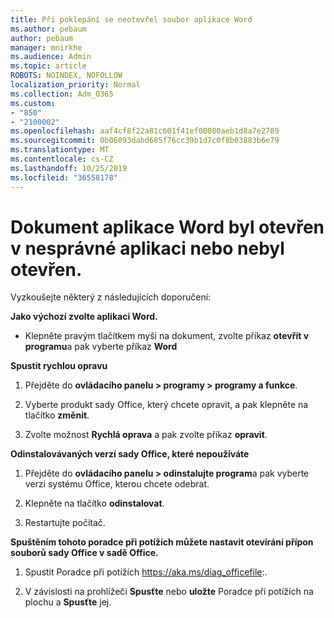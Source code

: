 ```yaml
---
title: Při poklepání se neotevřel soubor aplikace Word
ms.author: pebaum
author: pebaum
manager: mnirkhe
ms.audience: Admin
ms.topic: article
ROBOTS: NOINDEX, NOFOLLOW
localization_priority: Normal
ms.collection: Adm_O365
ms.custom:
- "850"
- "2100002"
ms.openlocfilehash: aaf4cf8f22a81c601f41ef00080aeb1d8a7e2789
ms.sourcegitcommit: 0b06093dabd685f76cc39b1d7c0f8b03883b6e79
ms.translationtype: MT
ms.contentlocale: cs-CZ
ms.lasthandoff: 10/25/2019
ms.locfileid: "36558178"
---
```

# <a name="word-document-opened-in-the-wrong-app-or-didnt-open"></a>Dokument aplikace Word byl otevřen v nesprávné aplikaci nebo nebyl otevřen.

Vyzkoušejte některý z následujících doporučení:

**Jako výchozí zvolte aplikaci Word.**

- Klepněte pravým tlačítkem myši na dokument, zvolte příkaz **otevřít v programu**a pak vyberte příkaz **Word**

**Spustit rychlou opravu**

1. Přejděte do **ovládacího panelu > programy > programy a funkce**.

2. Vyberte produkt sady Office, který chcete opravit, a pak klepněte na tlačítko **změnit**.

3. Zvolte možnost **Rychlá oprava** a pak zvolte příkaz **opravit**.

**Odinstalovávaných verzí sady Office, které nepoužíváte**

1. Přejděte do **ovládacího panelu > odinstalujte program**a pak vyberte verzi systému Office, kterou chcete odebrat.

2. Klepněte na tlačítko **odinstalovat**.

3. Restartujte počítač.

**Spuštěním tohoto poradce při potížích můžete nastavit otevírání přípon souborů sady Office v sadě Office.**

1. Spustit Poradce při potížích https://aka.ms/diag_officefile:.

2. V závislosti na prohlížeči **Spusťte** nebo **uložte** Poradce při potížích na plochu a **Spusťte** jej.
